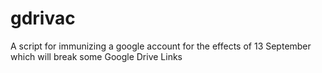 # gdrivac
A script for immunizing a google account for the effects of 13 September which will break some Google Drive Links
